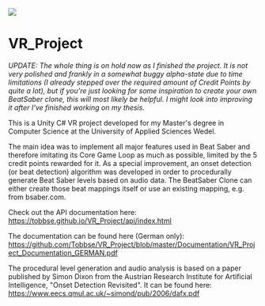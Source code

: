 ![](https://github.com/Tobbse/VR_Project/blob/master/Documentation/nitro_screenshot_150919.PNG)

# VR_Project
*UPDATE:
The whole thing is on hold now as I finished the project. It is not very polished and frankly in a somewhat buggy alpha-state due to time limitations (I already stepped over the required amount of Credit Points by quite a lot), but if you're just looking for some inspiration to create your own BeatSaber clone, this will most likely be helpful. I might look into improving it after I've finished working on my thesis.*

This is a Unity C# VR project developed for my Master's degree in Computer Science at the University of Applied Sciences Wedel.

The main idea was to implement all major features used in Beat Saber and therefore imitating its Core Game Loop as much as possible, limited by the 5 credit points rewarded for it. As a special improvement, an onset detection (or beat detection) algorithm was developed in order to procedurally generate Beat Saber levels based on audio data. The BeatSaber Clone can either create those beat mappings itself or use an existing mapping, e.g. from bsaber.com.

Check out the API documentation here:
https://tobbse.github.io/VR_Project/api/index.html

The documentation can be found here (German only):
https://github.com/Tobbse/VR_Project/blob/master/Documentation/VR_Project_Documentation_GERMAN.pdf

The procedural level generation and audio analysis is based on a paper published by Simon Dixon from the Austrian Research Institute for Artificial Intelligence, "Onset Detection Revisited". It can be found here:
https://www.eecs.qmul.ac.uk/~simond/pub/2006/dafx.pdf
